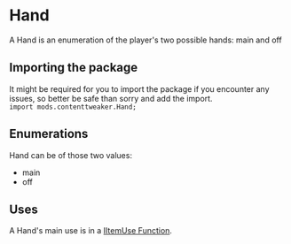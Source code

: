 # Hand

A Hand is an enumeration of the player's two possible hands: main and off

## Importing the package
It might be required for you to import the package if you encounter any issues, so better be safe than sorry and add the import.  
`import mods.contenttweaker.Hand;` 

## Enumerations
Hand can be of those two values:

- main
- off

## Uses
A Hand's main use is in a [IItemUse Function](/Mods/ContentTweaker/Vanilla/Advanced_Functionality/Functions/IItemUse/).  